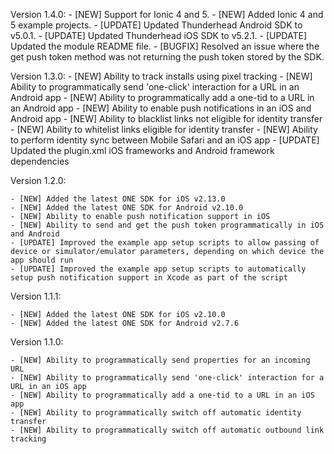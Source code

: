 Version 1.4.0:
    - [NEW] Support for Ionic 4 and 5.
    - [NEW] Added Ionic 4 and 5 example projects.
    - [UPDATE] Updated Thunderhead Android SDK to v5.0.1.
    - [UPDATE] Updated Thunderhead iOS SDK to v5.2.1.
    - [UPDATE] Updated the module README file. 
    - [BUGFIX] Resolved an issue where the get push token method was not returning the push token stored by the SDK.

Version 1.3.0:
    - [NEW] Ability to track installs using pixel tracking
    - [NEW] Ability to programmatically send 'one-click' interaction for a URL in an Android app
    - [NEW] Ability to programmatically add a one-tid to a URL in an Android app
    - [NEW] Ability to enable push notifications in an iOS and Android app
    - [NEW] Ability to blacklist links not eligible for identity transfer
    - [NEW] Ability to whitelist links eligible for identity transfer
    - [NEW] Ability to perform identity sync between Mobile Safari and an iOS app
    - [UPDATE] Updated the plugin.xml iOS frameworks and Android framework dependencies

Version 1.2.0:

    - [NEW] Added the latest ONE SDK for iOS v2.13.0
    - [NEW] Added the latest ONE SDK for Android v2.10.0
    - [NEW] Ability to enable push notification support in iOS
    - [NEW] Ability to send and get the push token programmatically in iOS and Android
    - [UPDATE] Improved the example app setup scripts to allow passing of device or simulator/emulator parameters, depending on which device the app should run
    - [UPDATE] Improved the example app setup scripts to automatically setup push notification support in Xcode as part of the script

Version 1.1.1:

    - [NEW] Added the latest ONE SDK for iOS v2.10.0
    - [NEW] Added the latest ONE SDK for Android v2.7.6


Version 1.1.0:
	
	- [NEW] Ability to programmatically send properties for an incoming URL
	- [NEW] Ability to programmatically send 'one-click' interaction for a URL in an iOS app
	- [NEW] Ability to programmatically add a one-tid to a URL in an iOS app
	- [NEW] Ability to programmatically switch off automatic identity transfer
	- [NEW] Ability to programmatically switch off automatic outbound link tracking
